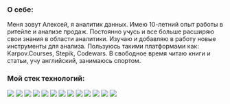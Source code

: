 
### О себе:
Меня зовут Алексей, я аналитик данных. Имею 10-летний опыт работы в ритейле и анализе продаж. 
Постоянно учусь и все больше расширяю свои знания в области аналитики. Изучаю и добавляю в работу новые инструменты для анализа.
Пользуюсь такими платформами как: Karpov.Courses, Stepik, Codewars.
В свободное время читаю книги и статьи, учу английский, занимаюсь спортом.

### Мой стек технологий:
<img src="https://img.shields.io/badge/Python-FFFFFF?style=for-the-badge&logo=python&logoColor=blue"/> <img src="https://img.shields.io/badge/pandas-FFFFFF?style=for-the-badge&logo=pandas&logoColor=blue"/>
<img src="https://img.shields.io/badge/NumPy-FFFFFF?style=for-the-badge&logo=numpy&logoColor=blue"/>
<img src="https://img.shields.io/badge/scipy-FFFFFF?style=for-the-badge&logo=scipy&logoColor=blue"/>
<img src="https://img.shields.io/badge/seaborn-FFFFFF?style=for-the-badge&logo=&logoColor=blue"/>
<img src="https://img.shields.io/badge/sql-404040?style=for-the-badge&logo=&logoColor=white"/>
<img src="https://img.shields.io/badge/click house-404040?style=for-the-badge&logo=clickhouse&logoColor=FFFF00"/>
<img src="https://img.shields.io/badge/Postgresql-4682B4?style=for-the-badge&logo=postgresql&logoColor=white"/>
<img src="https://img.shields.io/badge/excel-228B22?style=for-the-badge&logo=microsoftexcel&logoColor=white"/>
<img src="https://img.shields.io/badge/Tableau-4682B4?style=for-the-badge&logo=tableau&logoColor=FF8C00"/>
<img src="https://img.shields.io/badge/airflow-4682B4?style=for-the-badge&logo=apacheairflow&logoColor=white"/>
<img src="https://img.shields.io/badge/git-000000?style=for-the-badge&logo=git&logoColor=D2691E"/>
<img src="https://img.shields.io/badge/git hub-000000?style=for-the-badge&logo=github&logoColor=white"/>
